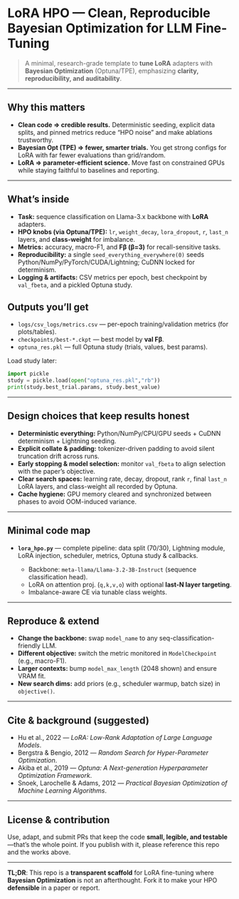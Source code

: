 # LoRA HPO — Clean, Reproducible Bayesian Optimization for LLM Fine-Tuning

> A minimal, research-grade template to **tune LoRA** adapters with **Bayesian Optimization** (Optuna/TPE), emphasizing **clarity, reproducibility, and auditability**.&#x20;

---

## Why this matters

* **Clean code ⇒ credible results.** Deterministic seeding, explicit data splits, and pinned metrics reduce “HPO noise” and make ablations trustworthy.
* **Bayesian Opt (TPE) ⇒ fewer, smarter trials.** You get strong configs for LoRA with far fewer evaluations than grid/random.
* **LoRA ⇒ parameter-efficient science.** Move fast on constrained GPUs while staying faithful to baselines and reporting.

---

## What’s inside

* **Task:** sequence classification on Llama-3.x backbone with **LoRA** adapters.
* **HPO knobs (via Optuna/TPE):** `lr`, `weight_decay`, `lora_dropout`, `r`, `last_n` layers, and **class-weight** for imbalance.
* **Metrics:** accuracy, macro-F1, and **Fβ (β=3)** for recall-sensitive tasks.
* **Reproducibility:** a single `seed_everything_everywhere(0)` seeds Python/NumPy/PyTorch/CUDA/Lightning; CuDNN locked for determinism.
* **Logging & artifacts:** CSV metrics per epoch, best checkpoint by `val_fbeta`, and a pickled Optuna study.


## Outputs you’ll get

* `logs/csv_logs/metrics.csv` — per-epoch training/validation metrics (for plots/tables).
* `checkpoints/best-*.ckpt` — best model by **val Fβ**.
* `optuna_res.pkl` — full Optuna study (trials, values, best params).

Load study later:

```python
import pickle
study = pickle.load(open("optuna_res.pkl","rb"))
print(study.best_trial.params, study.best_value)
```

---

## Design choices that keep results honest

* **Deterministic everything:** Python/NumPy/CPU/GPU seeds + CuDNN determinism + Lightning seeding.
* **Explicit collate & padding:** tokenizer-driven padding to avoid silent truncation drift across runs.
* **Early stopping & model selection:** monitor `val_fbeta` to align selection with the paper’s objective.
* **Clear search spaces:** learning rate, decay, dropout, rank `r`, final `last_n` LoRA layers, and class-weight all recorded by Optuna.
* **Cache hygiene:** GPU memory cleared and synchronized between phases to avoid OOM-induced variance.

---

## Minimal code map

* **`lora_hpo.py`** — complete pipeline: data split (70/30), Lightning module, LoRA injection, scheduler, metrics, Optuna study & callbacks.

  * Backbone: `meta-llama/Llama-3.2-3B-Instruct` (sequence classification head).
  * LoRA on attention proj. (`q,k,v,o`) with optional **last-N layer targeting**.
  * Imbalance-aware CE via tunable class weights.

---

## Reproduce & extend

* **Change the backbone:** swap `model_name` to any seq-classification-friendly LLM.
* **Different objective:** switch the metric monitored in `ModelCheckpoint` (e.g., macro-F1).
* **Larger contexts:** bump `model_max_length` (2048 shown) and ensure VRAM fit.
* **New search dims:** add priors (e.g., scheduler warmup, batch size) in `objective()`.

---

## Cite & background (suggested)

* Hu et al., 2022 — *LoRA: Low-Rank Adaptation of Large Language Models*.
* Bergstra & Bengio, 2012 — *Random Search for Hyper-Parameter Optimization*.
* Akiba et al., 2019 — *Optuna: A Next-generation Hyperparameter Optimization Framework*.
* Snoek, Larochelle & Adams, 2012 — *Practical Bayesian Optimization of Machine Learning Algorithms*.

---

## License & contribution

Use, adapt, and submit PRs that keep the code **small, legible, and testable**—that’s the whole point. If you publish with it, please reference this repo and the works above.

---

**TL;DR**: This repo is a **transparent scaffold** for LoRA fine-tuning where **Bayesian Optimization** is not an afterthought. Fork it to make your HPO **defensible** in a paper or report.&#x20;
